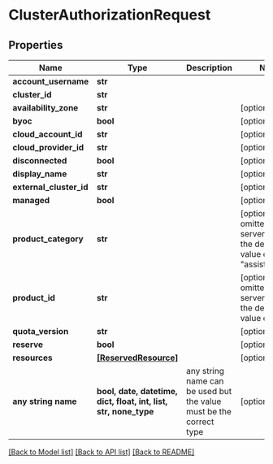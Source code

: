 # ClusterAuthorizationRequest


## Properties
Name | Type | Description | Notes
------------ | ------------- | ------------- | -------------
**account_username** | **str** |  | 
**cluster_id** | **str** |  | 
**availability_zone** | **str** |  | [optional] 
**byoc** | **bool** |  | [optional] 
**cloud_account_id** | **str** |  | [optional] 
**cloud_provider_id** | **str** |  | [optional] 
**disconnected** | **bool** |  | [optional] 
**display_name** | **str** |  | [optional] 
**external_cluster_id** | **str** |  | [optional] 
**managed** | **bool** |  | [optional] 
**product_category** | **str** |  | [optional]  if omitted the server will use the default value of "assistedInstall"
**product_id** | **str** |  | [optional]  if omitted the server will use the default value of "osd"
**quota_version** | **str** |  | [optional] 
**reserve** | **bool** |  | [optional] 
**resources** | [**[ReservedResource]**](ReservedResource.md) |  | [optional] 
**any string name** | **bool, date, datetime, dict, float, int, list, str, none_type** | any string name can be used but the value must be the correct type | [optional]

[[Back to Model list]](../README.md#documentation-for-models) [[Back to API list]](../README.md#documentation-for-api-endpoints) [[Back to README]](../README.md)


